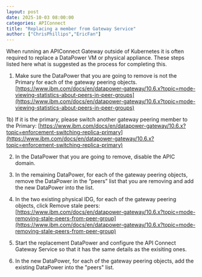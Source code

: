 ```yaml
---
layout: post
date: 2025-10-03 08:00:00
categories: APIConnect
title: "Replacing a member from Gateway Service"
author: ["ChrisPhillips","EricFan"]
---
```


When running an APIConnect Gateway outside of Kubernetes it is often required to replace a DataPower VM or physical appliance. These steps listed here what is suggested as the process for completing this.
<!--more-->

1) Make sure the DataPower that you are going to remove is not the Primary for each of the gateway peering objects. 
[https://www.ibm.com/docs/en/datapower-gateway/10.6.x?topic=mode-viewing-statistics-about-peers-in-peer-groups](https://www.ibm.com/docs/en/datapower-gateway/10.6.x?topic=mode-viewing-statistics-about-peers-in-peer-groups)
 
1b) If it is the primary, please switch another gateway peering member to the Primary:
[https://www.ibm.com/docs/en/datapower-gateway/10.6.x?topic=enforcement-switching-replica-primary](https://www.ibm.com/docs/en/datapower-gateway/10.6.x?topic=enforcement-switching-replica-primary)

2) In the DataPower that you are going to remove, disable the APIC domain.

3) In the remaining DataPower, for each of the gateway peering objects, remove the DataPower in the “peers” list that you are removing and add the new DataPower into the list.

4) In the two existing physical IDG, for each of the gateway peering objects, click Remove stale peers:
[https://www.ibm.com/docs/en/datapower-gateway/10.6.x?topic=mode-removing-stale-peers-from-peer-group](https://www.ibm.com/docs/en/datapower-gateway/10.6.x?topic=mode-removing-stale-peers-from-peer-group)

5) Start the replacement DataPower and configure the API Connect Gateway Service so that it has the same details as the exisiting ones.

6) In the new DataPower, for each of the gateway peering objects, add the existing DataPower into the "peers" list.

